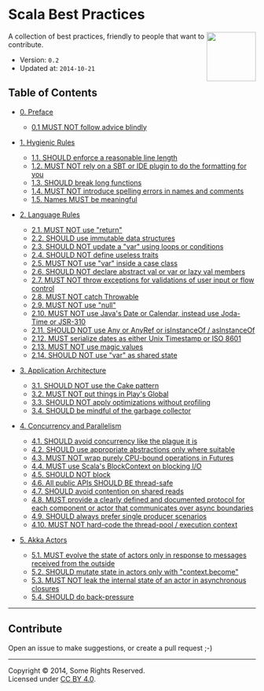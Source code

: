 # Scala Best Practices

<img src="https://raw.githubusercontent.com/monifu/scala-best-practices/master/assets/scala-logo-256.png"  align="right" width="100" height="100" />

A collection of best practices, friendly to people that want to
contribute.

- Version: `0.2`
- Updated at: `2014-10-21`

## Table of Contents

- [0. Preface](sections/0-preface.md)
  - [0.1 MUST NOT follow advice blindly](sections/0-preface.md#01-must-not-follow-advice-blindly)

- [1. Hygienic Rules](sections/1-hygienic-rules.md)
  - [1.1. SHOULD enforce a reasonable line length](sections/1-hygienic-rules.md#11-should-enforce-a-reasonable-line-length)
  - [1.2. MUST NOT rely on a SBT or IDE plugin to do the formatting for you](sections/1-hygienic-rules.md#12-must-not-rely-on-a-sbt-or-ide-plugin-to-do-the-formatting-for-you)
  - [1.3. SHOULD break long functions](sections/1-hygienic-rules.md#13-should-break-long-functions)
  - [1.4. MUST NOT introduce spelling errors in names and comments](sections/1-hygienic-rules.md#14-must-not-introduce-spelling-errors-in-names-and-comments)
  - [1.5. Names MUST be meaningful](sections/1-hygienic-rules.md#15-names-must-be-meaningful)
  
- [2. Language Rules](sections/2-language-rules.md)
  - [2.1. MUST NOT use "return"](sections/2-language-rules.md#21-must-not-use-return)
  - [2.2. SHOULD use immutable data structures](sections/2-language-rules.md#22-should-use-immutable-data-structures)
  - [2.3. SHOULD NOT update a "var" using loops or conditions](sections/2-language-rules.md#23-should-not-update-a-var-using-loops-or-conditions)
  - [2.4. SHOULD NOT define useless traits](sections/2-language-rules.md#24-should-not-define-useless-traits)
  - [2.5. MUST NOT use "var" inside a case class](sections/2-language-rules.md#25-must-not-use-var-inside-a-case-class)
  - [2.6. SHOULD NOT declare abstract val or var or lazy val members](sections/2-language-rules.md#26-should-not-declare-abstract-val-or-var-or-lazy-val-members)
  - [2.7. MUST NOT throw exceptions for validations of user input or flow control](sections/2-language-rules.md#27-must-not-throw-exceptions-for-validations-of-user-input-or-flow-control)
  - [2.8. MUST NOT catch Throwable](sections/2-language-rules.md#28-must-not-catch-throwable-when-catching-exceptions)
  - [2.9. MUST NOT use "null"](sections/2-language-rules.md#29-must-not-use-null)
  - [2.10. MUST NOT use Java's Date or Calendar, instead use Joda-Time or JSR-310](sections/2-language-rules.md#210-must-not-use-javas-date-or-calendar-instead-use-joda-time-or-jsr-310)
  - [2.11. SHOULD NOT use Any or AnyRef or isInstanceOf / asInstanceOf](sections/2-language-rules.md#211-should-not-use-any-or-anyref-or-isinstanceof--asinstanceof)
  - [2.12. MUST serialize dates as either Unix Timestamp or ISO 8601](sections/2-language-rules.md#212-must-serialize-dates-as-either-unix-timestamp-or-as-iso-8601)
  - [2.13. MUST NOT use magic values](sections/2-language-rules.md#213-must-not-use-magic-values)
  - [2.14. SHOULD NOT use "var" as shared state](sections/2-language-rules.md#214-should-not-use-var-as-shared-state)

- [3. Application Architecture](sections/3-architecture.md)
  - [3.1. SHOULD NOT use the Cake pattern](sections/3-architecture.md#31-should-not-use-the-cake-pattern)
  - [3.2. MUST NOT put things in Play's Global](sections/3-architecture.md#32-must-not-put-things-in-plays-global)
  - [3.3. SHOULD NOT apply optimizations without profiling](2-language-rules.md#33-should-not-apply-optimizations-without-profiling)
  - [3.4. SHOULD be mindful of the garbage collector](sections/2-language-rules.md#34-should-be-mindful-of-the-garbage-collector)

- [4. Concurrency and Parallelism](sections/4-concurrency-parallelism.md)
  - [4.1. SHOULD avoid concurrency like the plague it is](sections/4-concurrency-parallelism.md#41-should-avoid-concurrency-like-the-plague-it-is)
  - [4.2. SHOULD use appropriate abstractions only where suitable](sections/4-concurrency-parallelism.md#42-should-use-appropriate-abstractions-only-where-suitable---future-actors-rx)
  - [4.3. MUST NOT wrap purely CPU-bound operations in Futures](sections/4-concurrency-parallelism.md#43-must-not-wrap-purely-cpu-bound-operations-in-futures)
  - [4.4. MUST use Scala's BlockContext on blocking I/O](sections/4-concurrency-parallelism.md#44-must-use-scalas-blockcontext-on-blocking-io)
  - [4.5. SHOULD NOT block](sections/4-concurrency-parallelism.md#45-should-not-block)
  - [4.6. All public APIs SHOULD BE thread-safe](sections/4-concurrency-parallelism.md#46-all-public-apis-should-be-thread-safe)
  - [4.7. SHOULD avoid contention on shared reads](sections/4-concurrency-parallelism.md#47-should-avoid-contention-on-shared-reads)
  - [4.8. MUST provide a clearly defined and documented protocol for each component or actor that communicates over async boundaries](sections/4-concurrency-parallelism.md#48-must-provide-a-clearly-defined-and-documented-protocol-for-each-component-or-actor-that-communicates-over-async-boundaries)
  - [4.9. SHOULD always prefer single producer scenarios](sections/4-concurrency-parallelism.md#49-should-always-prefer-single-producer-scenarios)
  - [4.10. MUST NOT hard-code the thread-pool / execution context](sections/4-concurrency-parallelism.md#410-must-not-hardcode-the-thread-pool--execution-context)

- [5. Akka Actors](sections/5-actors.md)
  - [5.1. MUST evolve the state of actors only in response to messages received from the outside](sections/5-actors.md#51-must-evolve-the-state-of-actors-only-in-response-to-messages-received-from-the-outside)
  - [5.2. SHOULD mutate state in actors only with "context.become"](sections/5-actors.md#52-should-mutate-state-in-actors-only-with-contextbecome)
  - [5.3. MUST NOT leak the internal state of an actor in asynchronous closures](sections/5-actors.md#53-must-not-leak-the-internal-state-of-an-actor-in-asynchronous-closures)
  - [5.4. SHOULD do back-pressure](sections/5-actors.md#54-should-do-back-pressure)

---

## Contribute

Open an issue to make suggestions, or create a pull request ;-)

---

Copyright &copy; 2014, Some Rights Reserved.<br />Licensed under [CC BY 4.0](https://creativecommons.org/licenses/by/4.0/).
